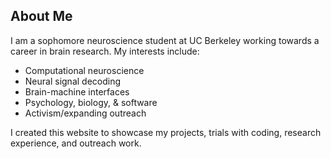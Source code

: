 <link rel="stylesheet" href="/assets/style.css">

## About Me 
I am a sophomore neuroscience student at UC Berkeley working towards a career in brain research. My interests include:
- Computational neuroscience
- Neural signal decoding
- Brain-machine interfaces
- Psychology, biology, & software
- Activism/expanding outreach

I created this website to showcase my projects, trials with coding, research experience, and outreach work.
